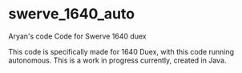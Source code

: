 # swerve_1640_auto
Aryan's code Code for Swerve 1640 duex

This code is specifically made for 1640 Duex, with this code running autonomous. This is a work in progress currently, created in Java.